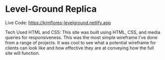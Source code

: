# Level-Ground Replica

Live Code: https://kimflores-levelground.netlify.app







Tech Used HTML and CSS: This site was built using HTML, CSS, and media queries for responsiveness. This was the most simple wireframe I’ve done from a range of projects. It was cool to see what a potential wireframe for clients can look like and how effective they are at conveying how the full site will function.
